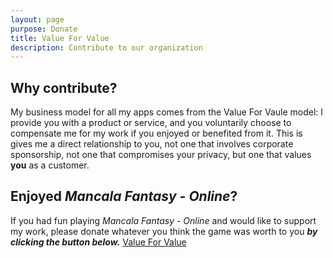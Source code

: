 ```yaml
---
layout: page
purpose: Donate
title: Value For Value
description: Contribute to our organization
---
```


## Why contribute?

My business model for all my apps comes from the Value For Vaule model: I provide you with a product or service, and you voluntarily choose to compensate me for my work if you enjoyed or benefited from it. This is gives me a direct relationship to you, not one that involves corporate sponsorship, not one that compromises your privacy, but one that values **you** as a customer.

## Enjoyed _Mancala Fantasy - Online_?

If you had fun playing _Mancala Fantasy - Online_ and would like to support my work, please donate whatever you think the game was worth to you ***by clicking the button below.*** <a href="https://paypal.me/MancalaDev" target="_blank" class="button">Value For Value</a>
